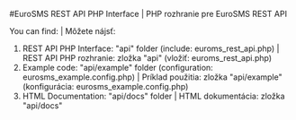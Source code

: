 #EuroSMS REST API PHP Interface | PHP rozhranie pre EuroSMS REST API

You can find: | Môžete nájsť:

1. REST API PHP Interface: "api" folder (include: euroms_rest_api.php) | REST API PHP rozhranie: zložka "api" (vložiť: euroms_rest_api.php)
2. Example code: "api/example" folder (configuration: eurosms_example.config.php) | Príklad použitia: zložka "api/example" (konfigurácia: eurosms_example.config.php)
3. HTML Documentation: "api/docs" folder | HTML dokumentácia: zložka "api/docs"
